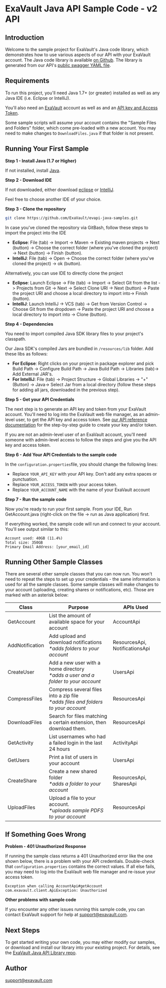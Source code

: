# ExaVault Java API Sample Code - v2 API

## Introduction
Welcome to the sample project for ExaVault's Java code library, which demonstrates how to use various aspects of our API with your ExaVault account. The Java code library is available [on Github](https://github.com/ExaVault/evapi-java). The library is generated from our API's [public swagger YAML file](https://www.exavault.com/api/docs/evapi_2.0_public.yaml).

## Requirements

To run this project, you'll need Java 1.7+ (or greater) installed as well as any Java IDE (i.e. Eclipse or IntelliJ). 

You'll also need an [ExaVault](https://www.exavault.com/) account as well as and an [API key and Access Token](https://www.exavault.com/developer/api-docs/#section/Obtaining-Your-API-Key-and-Access-Token).

Some sample scripts will assume your account contains the "Sample Files and Folders" folder, which come pre-loaded with a new account. 
You may need to make changes to ````DownloadFiles.java```` if that folder is not present.

## Running Your First Sample

**Step 1 - Install Java (1.7 or Higher)** 

If not installed, install [Java](https://www.java.com/en/download/help/download_options.xml).

**Step 2 - Download IDE** 

If not downloaded, either download [eclipse](https://www.eclipse.org/downloads/packages/) or [IntelliJ](https://www.jetbrains.com/idea/download/#section=windows).

Feel free to choose another IDE of your choice.

**Step 3 - Clone the repository** 
```bash
git clone https://github.com/ExaVault/evapi-java-samples.git
```
In case you've cloned the repository via GitBash, follow these steps to import the project into the IDE

- **Eclipse**: File (tab) -> Import -> Maven -> Existing maven projects -> Next (button) -> Choose the correct folder (where you've cloned the project) -> Next (button) -> Finish (button).
- **IntelliJ**: File (tab) -> Open -> Choose the correct folder (where you've cloned the project) -> ok (button). 

Alternatively, you can use IDE to directly clone the project

- **Eclipse**: Launch Eclipse -> File (tab) -> Import -> Select Git from the list -> Projects from Git -> Next -> Select Clone URI -> Next (button) -> Paste the project URI and choose a local directory to import into-> Finish (button).
- **IntelliJ**: Launch IntelliJ -> VCS (tab) -> Get from Version Control -> Choose Git from the dropdown -> Paste the project URI and choose a local directory to import into -> Clone (button). 

**Step 4 - Dependencies**

You need to import compiled Java SDK library files to your project's classpath.

Our Java SDK's compiled Jars are bundled in ````/resources/lib```` folder. Add these libs as follows:

- **For Eclipse**: Right clicks on your project in package explorer and pick Build Path -> Configure Build Path -> Java Build Path -> Libraries (tab)-> Add External JAR's.
- **For IntelliJ**: File (tab) -> Project Structure -> Global Libraries -> "+" (Button) -> Java-> Select Jar from a local directory (follow these steps for adding all jars, downloaded in the previous step).

**Step 5 - Get your API Credentials** 

The next step is to generate an API key and token from your ExaVault account. You'll need to log into the ExaVault web file manager, as an admin-level user, to get the API key and access token. See [our API reference documentation](https://www.exavault.com/developer/api-docs/v2/#section/Obtaining-Your-API-Key-and-Access-Token) for the step-by-step guide to create your key and/or token.  

If you are not an admin-level user of an ExaVault account, you'll need someone with admin-level access to follow the steps and give you the API key and access token.

**Step 6 - Add Your API Credentials to the sample code**

In the ````configuration.properties````file, you should change the following lines:

- Replace ````YOUR_API_KEY```` with your API key. Don't add any extra spaces or punctuation.
- Replace ````YOUR_ACCESS_TOKEN```` with your access token.
- Replace ````YOUR_ACCOUNT_NAME```` with the name of your ExaVault account

**Step 7 - Run the sample code**

Now you're ready to run your first sample. From your IDE, Run GetAccount.java (right-click on the file -> run as Java application) first.

If everything worked, the sample code will run and connect to your account. You'll see output similar to this:

```shell
Account used: 40GB (11.4%)
Total size: 350GB
Primary Email Address: [your_email_id]
```

## Running Other Sample Classes

There are several other sample classes that you can now run. You won't need to repeat the steps to set up your credentials  - the same information is used for all the sample classes.
Some sample classes will make changes to your account (uploading, creating shares or notifications, etc). Those are marked with an asterisk below:

Class                         | Purpose                                                                                | APIs Used                      |
------------------------------|----------------------------------------------------------------------------------------|--------------------------------|
GetAccount                    | List the amount of available space for your account                                    | AccountApi                     |
AddNotification               | Add upload and download notifications<br/>_\*adds folders to your account_             | ResourcesApi, NotificationsApi |
CreateUser                    | Add a new user with a home directory <br/>_\*adds a user and a folder to your account_ | UsersApi                       |
CompressFiles                 | Compress several files into a zip file <br/>_\*adds files and folders to your account_ | ResourcesApi                   |
DownloadFiles                 | Search for files matching a certain extension, then download them.                     | ResourcesApi                   |
GetActivity                   | List usernames who had a failed login in the last 24 hours                             | ActivityApi                    |
GetUsers                      | Print a list of users in your account                                             | UsersApi                       |
CreateShare                   | Create a new shared folder <br />_\*adds a folder to your account_      | ResourcesApi, SharesApi        |
UploadFiles                   | Upload a file to your account.<br />_\*uploads sample PDFS to your account_            | ResourcesApi                   |


## If Something Goes Wrong

**Problem - 401 Unauthorized Response**

If running the sample class returns a 401 Unauthorized error like the one shown below, there is a problem with your API credentials. Double-check that ````configuration.properties```` contains the correct values. If all else fails, you may need to log into the ExaVault web file manager and re-issue your access token.

```shell
Exception when calling AccountApi#getAccount
com.exavault.client.ApiException: Unauthorized
```

**Other problems with sample code**

If you encounter any other issues running this sample code, you can contact ExaVault support for help at support@exavault.com.

## Next Steps 

To get started writing your own code, you may either modify our samples, or download and install our library into your existing project.
For details, see the [ExaVault Java API Library repo](https://github.com/ExaVault/evapi-java).

## Author

support@exavault.com
